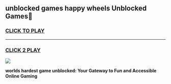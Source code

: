 
## unblocked games   happy wheels Unblocked Games👋
<h3>
<a href="https://premium.freeplayer.one?title=unblocked_games___happy_wheels&ref=16F">CLICK TO PLAY</a></h3>
<hr>

<h3>
<a href="https://premium.freeplayer.one?title=unblocked_games___happy_wheels&ref=16F">CLICK 2 PLAY</a>
  
</h3>

<a href="https://premium.freeplayer.one?title=unblocked_games___happy_wheels&ref=16F/"><img src="https://clearcache.store/games.png"></a>


**worlds hardest game unblocked: Your Gateway to Fun and Accessible Online Gaming**
